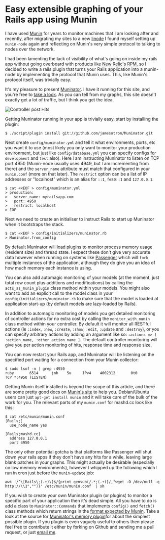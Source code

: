 # Easy extensible graphing of your Rails app using Munin

I have used [Munin](http://munin-monitoring.org) for years to monitor machines that I am looking after and recently, after migrating my sites to a new [linode](http://linode.com) I found myself setting up `munin-node` again and reflecting on Munin's very simple protocol to talking to nodes over the network.

I had been lamenting the lack of visibility of what's going on inside my rails app without going overboard with products like [New Relic's RPM](http://newrelic.com), so I decided to write a rails plugin that turns your Rails application into a munin-node by implementing the protocol that Munin uses.  This, like Munin's protocol itself, was trivially easy.

It's my pleasure to present [Muninator](http://github.com/jamesotron/Muninator).  I have it running for this site, and you're free to [take a look](http://mashd.cc/munin/index.html).  As you can tell from my graphs, this site doesn't exactly get a lot of traffic, but I think you get the idea.

![Controller post Hits](http://mashd.cc/munin/mashd.cc-posts_hits-day.png)

Getting Muninator running in your app is trivially easy, start by installing the plugin:

    $ ./script/plugin install git://github.com/jamesotron/Muninator.git

Next create `config/muninator.yml` and tell it what environments, ports, etc you want it to use (most likely you only want to monitor your production environment, but just like `config/database.yml` you can specify configs for `development` and `test` also). Here I am instructing Muninator to listen on TCP port 4950 (Munin-node usually uses 4949, but I am incrementing from there) and the `server_name` attribute must match that configured in your `munin.conf` (more on that later).  The `restrict` option can be a list of IP addresses or "localhost" which is an alias for `::1`, `fe80::1` and `127.0.0.1`.

    $ cat <<EOF > config/muninator.yml
    > production:
    >   server_name: myrailsapp.com
    >   port: 4950
    >   restrict: localhost
    > EOF

Next we need to create an initialiser to instruct Rails to start up Muninator when it bootstraps the stack.

    $ cat <<EOF > config/initializers/muninator.rb
    > Muninator.from_config

By default Muninator will load plugins to monitor process memory usage (resident size) and thread state.  I expect these don't give very accurate data however when running on systems like [Passenger](http://modrails.com) which will `fork` multiple instances of the application, although they do give you an idea of how much memory each instance is using.

You can also add automagic monitoring of your models (at the moment, just total row count plus additions and modifications) by calling the `acts_as_munin_plugin` class method within your models.  You might also want to add an explicit call to the model class in your `config/initializers/muninator.rb` to make sure that the model is loaded at application start-up (by default models are lazy-loaded by Rails).

In addition to automagic monitoring of models you get detailed monitoring of controller actions for no extra cost by calling the `monitor_with_munin` class method within your controller. By default it will monitor all RESTful actions (ie `:index`, `:new`, `:create`, `:show`, `:edit`, `:update` and `:destroy`), or you can specify arbitrary actions by adding an argument like so: `:actions => [ :action_name, :other_action_name ]`. The default controller monitoring will give you per action monitoring of hits, response time and response size.

You can now restart your Rails app, and Muninator will be listening on the specified port waiting for a connection from your Munin collector:

    $ sudo lsof -n | grep :4950
    ruby       6514      jnh    5u     IPv4    4002312       0t0        TCP *:4950 (LISTEN)

Getting Munin itself installed is beyond the scope of this article, and there are some pretty good docs on [Munin's site](http://munin-monitoring.org) to help you.  Debian/Ubuntu users can just `apt-get install munin` and it will take care of the bulk of the work for you.  The relevant parts of my `munin.conf` for mashd.cc look like this:

    $ cat /etc/munin/munin.conf
    [Rails;]
      use_node_name yes
   
    [Rails;mashd.cc]
      address 127.0.0.1
      port 4950

The only other potential gotcha is that platforms like Passenger will shut down your rails apps if they don't have any hits for a while, leaving large blank patches in your graphs.  This might actually be desirable (especially on low memory environments), however I whipped up the following which I run in cron just before the `munin-update` job:

    awk '/^\[Rails\;(.+)\]$/{print gensub(/.*;(.+)]/,"wget -O /dev/null -q http://\\1","")}' /etc/munin/munin.conf  | sh

If you wish to create your own Muninator plugin (or plugins) to monitor a specific part of your application then it's dead simple.  All you have to do is add a class to `Muninator::Commands` that implements `config()` and `fetch()` class methods which return strings in the [format expected by Munin](http://munin-monitoring.org/wiki/protocol-config). Take a look at the source for [Muninator's memory plugin](http://github.com/jamesotron/Muninator/blob/master/lib/commands/memory.rb)for about the simplest possible plugin.  If you plugin is even vaguely useful to others then please feel free to contribute it either by forking on Github and sending me a pull request, or just [email me](mailto:james@mashd.cc).

